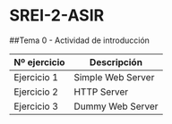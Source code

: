 # SREI-2-ASIR

##Tema 0 - Actividad de introducción

|Nº ejercicio|Descripción     |
|------------|----------------|
|Ejercicio 1|Simple Web Server|
|Ejercicio 2|HTTP Server      |
|Ejercicio 3|Dummy Web Server |
